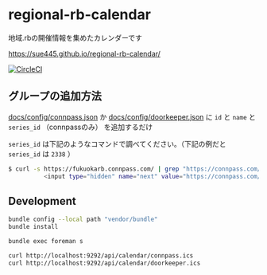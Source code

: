 # regional-rb-calendar
地域.rbの開催情報を集めたカレンダーです

https://sue445.github.io/regional-rb-calendar/

[![CircleCI](https://circleci.com/gh/sue445/regional-rb-calendar/tree/master.svg?style=svg)](https://circleci.com/gh/sue445/regional-rb-calendar/tree/master)

## グループの追加方法
[docs/config/connpass.json](docs/config/connpass.json) か [docs/config/doorkeeper.json](docs/config/doorkeeper.json) に `id` と `name` と `series_id` （connpassのみ） を追加するだけ

`series_id` は下記のようなコマンドで調べてください。（下記の例だと `series_id` は `2338` ）

```bash
$ curl -s https://fukuokarb.connpass.com/ | grep "https://connpass.com/series/"
          <input type="hidden" name="next" value="https://connpass.com/series/2538/?gmem=1" />
```

## Development
```bash
bundle config --local path "vendor/bundle"
bundle install

bundle exec foreman s

curl http://localhost:9292/api/calendar/connpass.ics
curl http://localhost:9292/api/calendar/doorkeeper.ics
```
